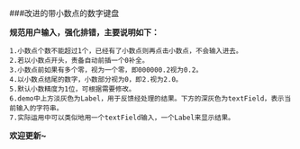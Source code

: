 ###改进的带小数点的数字键盘

**规范用户输入，强化排错，主要说明如下：**

	1.小数点个数不能超过1个，已经有了小数点则再点击小数点，不会输入进去。
    2.若以小数点开头，责备自动前插一个0补全。
    3.小数点前如果有多个零，视为一个零，即000000.2视为0.2。
    4.以小数点结尾的数字，小数部分视为0，即2.视为2.0。
    5.默认小数精度为1位，可根据需要修改。
    6.demo中上方淡灰色为Label，用于反馈经处理的结果。下方的深灰色为textField，表示当前输入的字符串。
    7.实际运用中可以类似地用一个textField输入，一个Label来显示结果。
  
**欢迎更新~**
